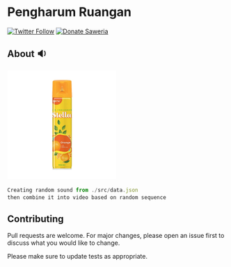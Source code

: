 # Pengharum Ruangan

[![Twitter Follow](https://img.shields.io/twitter/follow/pengharunnruang?color=%231DA1F2&style=flat-square)](https://twitter.com/pengharunnruang) [![Donate Saweria](https://img.shields.io/badge/donate%20on-saweria-yellow?style=flat-square&logo=coffee)](https://saweria.co/dotslashf)

## About 🔉

<img src='https://raw.githubusercontent.com/dotslashf/pengharum-ruangan/master/src/media/img/9.jpg' width=250>

```javascript
Creating random sound from ./src/data.json
then combine it into video based on random sequence
```

## Contributing

Pull requests are welcome. For major changes, please open an issue first to discuss what you would like to change.

Please make sure to update tests as appropriate.
